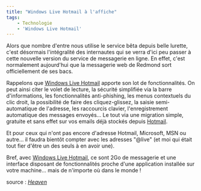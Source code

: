 ```yaml
---
title: "Windows Live Hotmail à l'affiche"
tags:
    - Technologie
    - 'Windows Live Hotmail'
---
```


Alors que nombre d'entre nous utilise le service bêta depuis belle lurette,
c'est désormais l'intégralité des internautes qui se verra d'ici peu passer à
cette nouvelle version du service de messagerie en ligne. En effet, c'est
normalement aujourd'hui que la messagerie web de Redmond sort officiellement de
ses bacs.

Rappelons que
[Windows Live Hotmail](https://login.live.com/login.srf?wa=wsignin1.0&rpsnv=12&ct=1414112641&rver=6.4.6456.0&wp=MBI_SSL_SHARED&wreply=https:%2F%2Fmail.live.com%2Fdefault.aspx%3Frru%3Dinbox&lc=1033&id=64855&mkt=en-US&cbcxt=mai)
apporte son lot de fonctionnalités. On peut ainsi citer le volet de lecture, la
sécurité simplifiée via la barre d'informations, les fonctionnalités
anti-phishing, les menus contextuels du clic droit, la possibilité de faire des
cliquez-glissez, la saisie semi-automatique de l'adresse, les raccourcis
clavier, l'enregistrement automatique des messages envoyés… Le tout via une
migration simple, gratuite et sans effet sur vos emails déjà stockés depuis
[Hotmail](https://login.live.com/login.srf?wa=wsignin1.0&rpsnv=12&ct=1414112646&rver=6.4.6456.0&wp=MBI_SSL_SHARED&wreply=https:%2F%2Fmail.live.com%2Fdefault.aspx%3Frru%3Dinbox&lc=1033&id=64855&mkt=en-US&cbcxt=mai).

Et pour ceux qui n'ont pas encore d'adresse Hotmail, Microsoft, MSN ou autre… il
faudra bientôt compter avec les adresses "@live" (et moi qui était tout fier
d'être un des seuls à en avoir une).

Bref, avec
[Windows Live Hotmail](https://login.live.com/login.srf?wa=wsignin1.0&rpsnv=12&ct=1414112641&rver=6.4.6456.0&wp=MBI_SSL_SHARED&wreply=https:%2F%2Fmail.live.com%2Fdefault.aspx%3Frru%3Dinbox&lc=1033&id=64855&mkt=en-US&cbcxt=mai),
ce sont 2Go de messagerie et une interface disposant de fonctionnalités proche
d'une application installée sur votre machine… mais de n'importe où dans le
monde !

source : _[Heaven](http://heaven.fr/)_
